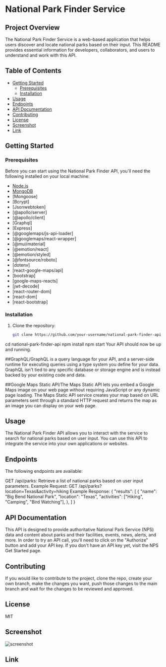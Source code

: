 # National Park Finder Service

## Project Overview

The National Park Finder Service is a web-based application that helps users discover and locate national parks based on their input. This README provides essential information for developers, collaborators, and users to understand and work with this API.

## Table of Contents

- [Getting Started](#getting-started)
  - [Prerequisites](#prerequisites)
  - [Installation](#installation)
- [Usage](#usage)
- [Endpoints](#endpoints)
- [API Documentation](#api-documentation)
- [Contributing](#contributing)
- [License](#license)
- [Screenshot](#screenshot)
- [Link](#link)

## Getting Started

### Prerequisites

Before you can start using the National Park Finder API, you'll need the following installed 
on your local machine:

- [Node.js](https://nodejs.org/)
- [MongoDB](https://www.mongodb.com/docs/manual/installation/)
- [Mongoose]
- [Bcrypt]
- [Jsonwebtoken]
- [@apollo/server]
- [@apollo/client]
- [Graphql]
- [Express]
- [@googlemaps/js-api-loader]
- [@googlemaps/react-wrapper]
- [@mui/material]
- [@emotion/react]
- [@emotion/styled]
- [@fontsource/roboto]
- [dotenv]
- [react-google-maps/api]
- [bootstrap]
- [google-maps-reacts]
- [jwt-decode]
- [react-router-dom]
- [react-dom]
- [react-bootstrap]

### Installation

1. Clone the repository:
   ```bash
   git clone https://github.com/your-username/national-park-finder-api.git
cd national-park-finder-api
npm install
npm start
Your API should now be up and running.

##GraphQL/GraphQL is a query language for your API, and a server-side runtime for executing queries using a type system you define for your data. GraphQL isn't tied to any specific database or storage engine and is instead backed by your existing code and data.

##Google Maps Static API/The Maps Static API lets you embed a Google Maps image on your web page without requiring JavaScript or any dynamic page loading. The Maps Static API service creates your map based on URL parameters sent through a standard HTTP request and returns the map as an image you can display on your web page. 



## Usage
The National Park Finder API allows you to interact with the service to search for national parks based on user input. You can use this API to integrate the service into your own applications or websites.

## Endpoints
The following endpoints are available:

GET /api/parks: Retrieve a list of national parks based on user input parameters.
Example Request:
GET /api/parks?location=Texas&activity=hiking
Example Response:
{
  "results": [
    {
      "name": "Big Bend National Park",
      "location": "Texas",
      "activities": ["Hiking", "Camping", "Bird Watching"],
     <!-- Add more park details here -->
    },
     <!-- Add more parks here -->
  ]
}

## API Documentation

This API is designed to provide authoritative National Park Service (NPS) data and content about parks and their facilities, events, news, alerts, and more. In order to try an API call, you'll need to click on the "Authorize" button and add your API key. If you don't have an API key yet, visit the NPS Get Started page.

## Contributing 

If you would like to contribute to the project, clone the repo, create your own branch, make the changes you 
want, push those changes to the main branch and wait for the changes to be reviewed and approved.

## License

MIT

## Screenshot
![screenshot]()

## Link 
